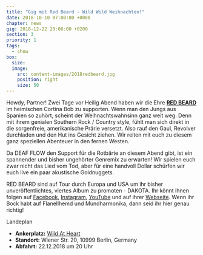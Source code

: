 ```yaml
---
title: "Gig mit Red Beard - Wild Wild Weihnachten!"
date: 2018-10-10 07:00:00 +0000
chapter: news
gig: 2018-12-22 20:00:00 +0200
section: 3
priority: 1
tags:
  - show
box:
  size:
  image:
    src: content-images/2018redbeard.jpg
    position: right
    size: 50
---
```


Howdy, Partner! Zwei Tage vor Heilig Abend haben wir die Ehre **[RED BEARD](https://www.facebook.com/pg/TheRedBeardmusic)** im heimischen Cortina Bob zu supporten. Wenn man den Jungs aus Spanien so zuhört, scheint der Weihnachtswahnsinn ganz weit weg. Denn mit ihrem genialen Southern Rock / Country style, fühlt man sich direkt in die sorgenfreie, amerikanische Prärie versetzt. Also rauf den Gaul, Revolver durchladen und den Hut ins Gesicht ziehen. Wir reiten mit euch zu diesem ganz speziellen Abenteuer in den fernen Westen.

Da DEAF FLOW den Support für die Rotbärte an diesem Abend gibt, ist ein spannender und bisher ungehörter Genremix zu erwarten! Wir spielen euch zwar nicht das Lied vom Tod, aber für eine handvoll Dollar schürfen wir euch live ein paar akustische Goldnuggets.

RED BEARD sind auf Tour durch Europa und USA um ihr bisher unveröffentlichtes, viertes Album zu promoten - DAKOTA. Ihr könnt ihnen folgen auf [Facebook](https://www.facebook.com/pg/TheRedBeardmusic), [Instagram](https://www.instagram.com/theredbeardmusic/), [YouTube](https://www.youtube.com/channel/UCr4XwRbR_dFNhA8uaOR4AbQ) und auf ihrer [Webseite](http://theredbeardmusic.com/). Wenn ihr Bock habt auf Flanellhemd und Mundharmonika, dann seid ihr hier genau richtig!

Landeplan
* **Ankerplatz:** [Wild At Heart](https://www.facebook.com/wildatheartberlin/)
* **Standort:** Wiener Str. 20, 10999 Berlin, Germany
* **Abfahrt:** 22.12.2018 um 20 Uhr
